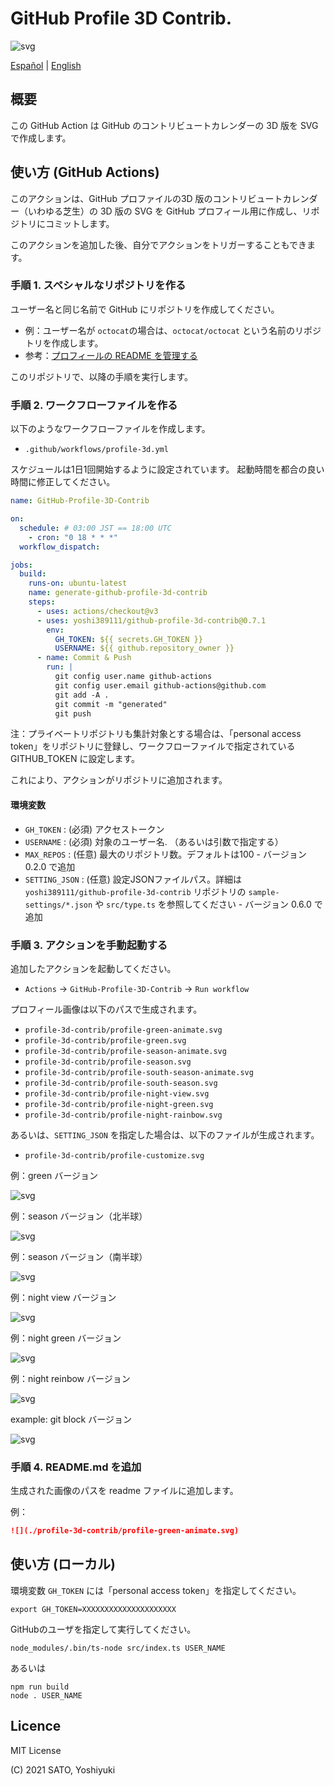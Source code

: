 # GitHub Profile 3D Contrib.

![svg](https://raw.githubusercontent.com/yoshi389111/github-profile-3d-contrib/main/docs/demo/profile-gitblock.svg)

[Español](./README.es-es.md) | [English](/README.md)

## 概要

この GitHub Action は GitHub のコントリビュートカレンダーの 3D 版を SVG で作成します。

## 使い方 (GitHub Actions)

このアクションは、GitHub プロファイルの3D 版のコントリビュートカレンダー（いわゆる芝生）の 3D 版の SVG を GitHub プロフィール用に作成し、リポジトリにコミットします。

このアクションを追加した後、自分でアクションをトリガーすることもできます。

### 手順 1. スペシャルなリポジトリを作る

ユーザー名と同じ名前で GitHub にリポジトリを作成してください。

* 例：ユーザー名が `octocat`の場合は、`octocat/octocat` という名前のリポジトリを作成します。
* 参考：[プロフィールの README を管理する](https://docs.github.com/ja/github/setting-up-and-managing-your-github-profile/managing-your-profile-readme)

このリポジトリで、以降の手順を実行します。

### 手順 2. ワークフローファイルを作る

以下のようなワークフローファイルを作成します。

* `.github/workflows/profile-3d.yml`

スケジュールは1日1回開始するように設定されています。
起動時間を都合の良い時間に修正してください。

```yaml:.github/workflows/profile-3d.yml
name: GitHub-Profile-3D-Contrib

on:
  schedule: # 03:00 JST == 18:00 UTC
    - cron: "0 18 * * *"
  workflow_dispatch:

jobs:
  build:
    runs-on: ubuntu-latest
    name: generate-github-profile-3d-contrib
    steps:
      - uses: actions/checkout@v3
      - uses: yoshi389111/github-profile-3d-contrib@0.7.1
        env:
          GH_TOKEN: ${{ secrets.GH_TOKEN }}
          USERNAME: ${{ github.repository_owner }}
      - name: Commit & Push
        run: |
          git config user.name github-actions
          git config user.email github-actions@github.com
          git add -A .
          git commit -m "generated"
          git push
```

注：プライベートリポジトリも集計対象とする場合は、「personal access token」をリポジトリに登録し、ワークフローファイルで指定されている GITHUB_TOKEN に設定します。

これにより、アクションがリポジトリに追加されます。

#### 環境変数

* `GH_TOKEN` : (必須) アクセストークン
* `USERNAME` : (必須) 対象のユーザー名. （あるいは引数で指定する）
* `MAX_REPOS` : (任意) 最大のリポジトリ数。デフォルトは100 - バージョン 0.2.0 で追加
* `SETTING_JSON` : (任意) 設定JSONファイルパス。詳細は `yoshi389111/github-profile-3d-contrib` リポジトリの `sample-settings/*.json` や `src/type.ts` を参照してください - バージョン 0.6.0 で追加

### 手順 3. アクションを手動起動する

追加したアクションを起動してください。

* `Actions` -> `GitHub-Profile-3D-Contrib` -> `Run workflow`

プロフィール画像は以下のパスで生成されます。

* `profile-3d-contrib/profile-green-animate.svg`
* `profile-3d-contrib/profile-green.svg`
* `profile-3d-contrib/profile-season-animate.svg`
* `profile-3d-contrib/profile-season.svg`
* `profile-3d-contrib/profile-south-season-animate.svg`
* `profile-3d-contrib/profile-south-season.svg`
* `profile-3d-contrib/profile-night-view.svg`
* `profile-3d-contrib/profile-night-green.svg`
* `profile-3d-contrib/profile-night-rainbow.svg`

あるいは、`SETTING_JSON` を指定した場合は、以下のファイルが生成されます。

* `profile-3d-contrib/profile-customize.svg`

例：green バージョン

![svg](https://raw.githubusercontent.com/yoshi389111/github-profile-3d-contrib/main/docs/demo/profile-green-animate.svg)

例：season バージョン（北半球）

![svg](https://raw.githubusercontent.com/yoshi389111/github-profile-3d-contrib/main/docs/demo/profile-season-animate.svg)

例：season バージョン（南半球）

![svg](https://raw.githubusercontent.com/yoshi389111/github-profile-3d-contrib/main/docs/demo/profile-south-season-animate.svg)

例：night view バージョン

![svg](https://raw.githubusercontent.com/yoshi389111/github-profile-3d-contrib/main/docs/demo/profile-night-view.svg)

例：night green バージョン

![svg](https://raw.githubusercontent.com/yoshi389111/github-profile-3d-contrib/main/docs/demo/profile-night-green.svg)

例：night reinbow バージョン

![svg](https://raw.githubusercontent.com/yoshi389111/github-profile-3d-contrib/main/docs/demo/profile-night-rainbow.svg)

example: git block バージョン

![svg](https://raw.githubusercontent.com/yoshi389111/github-profile-3d-contrib/main/docs/demo/profile-gitblock.svg)

### 手順 4. README.md を追加

生成された画像のパスを readme ファイルに追加します。

例：

```md
![](./profile-3d-contrib/profile-green-animate.svg)
```

## 使い方 (ローカル)

環境変数 `GH_TOKEN` には「personal access token」を指定してください。

```shell-session
export GH_TOKEN=XXXXXXXXXXXXXXXXXXXXX
```

GitHubのユーザを指定して実行してください。

```shell-session
node_modules/.bin/ts-node src/index.ts USER_NAME
```

あるいは

```shell-session
npm run build
node . USER_NAME
```

## Licence

MIT License

(C) 2021 SATO, Yoshiyuki
